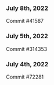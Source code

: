 ### July 8th, 2022

Commit #41587

### July 5th, 2022

Commit #314353


### July 4th, 2022

Commit #72281

